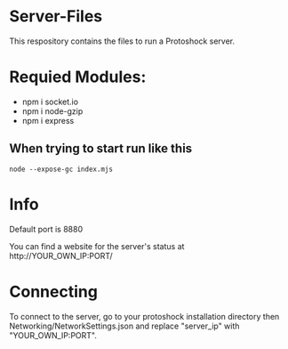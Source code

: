 # Server-Files
This respository contains the files to run a Protoshock server.

# Requied Modules:
- npm i socket.io
- npm i node-gzip
- npm i express

## When trying to start run like this
```
node --expose-gc index.mjs
```
# Info
Default port is 8880

You can find a website for the server's status at http://YOUR_OWN_IP:PORT/

# Connecting

To connect to the server, go to your protoshock installation directory then Networking/NetworkSettings.json and replace "server_ip" with "YOUR_OWN_IP:PORT".

